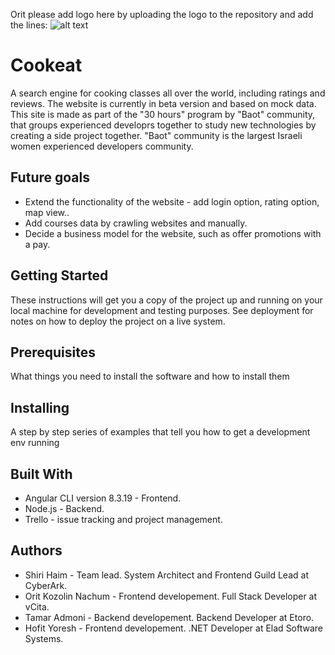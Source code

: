 Orit please add logo here by uploading the logo to the repository and add the lines:
![alt text](https://raw.githubusercontent.com/username/projectname/branch/path/to/img.png)
# Cookeat
A search engine for cooking classes all over the world, including ratings and reviews. 
The website is currently in beta version and based on mock data.
This site is made as part of the "30 hours" program by "Baot" community, that groups experienced developrs together to study new technologies by creating a side project together.
"Baot" community is the largest Israeli women experienced developers community.
## Future goals
* Extend the functionality of the website - add login option, rating option, map view..
* Add courses data by crawling websites and manually. 
* Decide a business model for the website, such as offer promotions with a pay.
## Getting Started
These instructions will get you a copy of the project up and running on your local machine for development and testing purposes. See deployment for notes on how to deploy the project on a live system.
## Prerequisites
What things you need to install the software and how to install them 
## Installing
A step by step series of examples that tell you how to get a development env running
## Built With
* Angular CLI version 8.3.19 - Frontend.
* Node.js - Backend.
* Trello - issue tracking and project management.
## Authors
* Shiri Haim - Team lead. System Architect and Frontend Guild Lead at CyberArk.
* Orit Kozolin Nachum - Frontend developement. Full Stack Developer at vCita.
* Tamar Admoni - Backend developement. Backend Developer at Etoro.
* Hofit Yoresh - Frontend developement. .NET Developer at Elad Software Systems.

